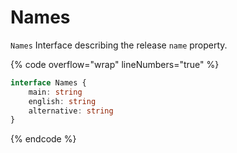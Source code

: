 # Names

`Names` Interface describing the release `name` property.

{% code overflow="wrap" lineNumbers="true" %}
```typescript
interface Names {
	main: string
	english: string
	alternative: string
}
```
{% endcode %}
